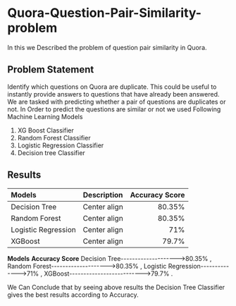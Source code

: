 # Quora-Question-Pair-Similarity-problem
In this we Described the problem of question pair similarity in Quora.
## Problem Statement
  Identify which questions on Quora are duplicate. This could be useful to instantly provide answers to questions that have already been answered. 
  We are tasked with predicting whether a pair of questions are duplicates or not.
In Order to predict the questions are similar or not we used Following Machine Learning Models 
  1. XG Boost Classifier
  2. Random Forest Classifier
  3. Logistic Regression Classifier
  4. Decision tree Classifier
## Results

| Models       | Description  |   Accuracy Score |
| :----------- | :----------: | ---------------: |
|Decision Tree | Center align | 80.35%           |
|Random Forest | Center align | 80.35%           |
|Logistic Regression | Center align | 71%           |
|XGBoost | Center align | 79.7%            |

                               
**Models**                         **Accuracy Score**
Decision Tree-------------------->80.35% ,
Random Forest-------------------->80.35% ,
Logistic Regression-------------->71% ,
XGBoost-------------------------->79.7% .


We Can Conclude that by seeing above results the Decision Tree Classifier gives the best results according to Accuracy.
